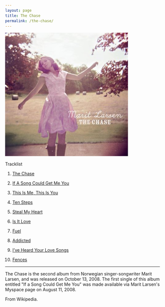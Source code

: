 ```yaml
---
layout: page
title: The Chase
permalink: /the-chase/
---
```

<div class="float">
<a href="/images/covers/the-chase.jpg" target="_blank"><img src="/images/covers/thumbnail/the-chase.jpg" alt="The Chase album cover" /></a>
</div>

Tracklist

 01. [The Chase](/the-chase/The-Chase.html)

 02. [If A Song Could Get Me You](/the-chase/If-A-Song-Could-Get-Me-You.html)

 03. [This Is Me, This Is You](/the-chase/This-Is-Me-This-Is-You.html)

 04. [Ten Steps](/the-chase/Ten-Steps.html)

 05. [Steal My Heart](/the-chase/Steal-My-Heart.html)

 06. [Is It Love](/the-chase/Is-It-Love.html)

 07. [Fuel](/the-chase/Fuel.html)

 08. [Addicted](/the-chase/Addicted.html)

 09. [I’ve Heard Your Love Songs](/the-chase/Ive-Heard-Your-Love-Songs.html)

 10. [Fences](/the-chase/Fences.html)

<div class="clean"><hr /></div>
The Chase is the second album from Norwegian singer-songwriter Marit Larsen, and was released on October 13, 2008. The first single of this album entitled "If a Song Could Get Me You" was made available via Marit Larsen's Myspace page on August 11, 2008.

From Wikipedia.